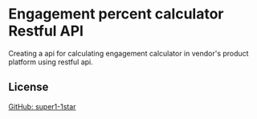 
# Engagement percent calculator Restful API

Creating a api for calculating engagement calculator in vendor's product platform using restful api.

## License

[GitHub: super1-1star](https://www.github.com/super1-1star)

